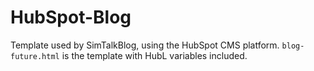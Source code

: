 # HubSpot-Blog

Template used by SimTalkBlog, using the HubSpot CMS platform.
`blog-future.html` is the template with HubL variables included.
